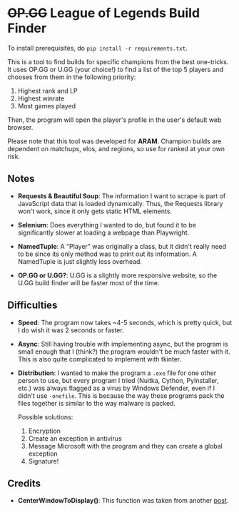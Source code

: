 # ~~OP.GG~~ League of Legends Build Finder

To install prerequisites, do `pip install -r requirements.txt`.

This is a tool to find builds for specific champions from the best one-tricks. It uses OP.GG or U.GG (your choice!) to find a list of the top 5 players and chooses from them in the following priority:

1. Highest rank and LP
2. Highest winrate
3. Most games played

Then, the program will open the player's profile in the user's default web browser.

Please note that this tool was developed for **ARAM**. Champion builds are dependent on matchups, elos, and regions, so use for ranked at your own risk.

## Notes

* **Requests & Beautiful Soup**: The information I want to scrape is part of JavaScript data that is loaded dynamically. Thus, the Requests library won't work, since it only gets static HTML elements.

* **Selenium**: Does everything I wanted to do, but found it to be significantly slower at loading a webpage than Playwright.

* **NamedTuple**: A "Player" was originally a class, but it didn't really need to be since its only method was to print out its information. A NamedTuple is just slightly less overhead.

* **OP.GG or U.GG?**: U.GG is a slightly more responsive website, so the U.GG build finder will be faster most of the time.

## Difficulties

* **Speed**: The program now takes ~4-5 seconds, which is pretty quick, but I do wish it was 2 seconds or faster.

* **Async**: Still having trouble with implementing async, but the program is small enough that I (think?) the program wouldn't be much faster with it. This is also quite complicated to implement with tkinter.

* **Distribution**: I wanted to make the program a `.exe` file for one other person to use, but every program I tried (Nuitka, Cython, PyInstaller, etc.) was always flagged as a virus by Windows Defender, even if I didn't use `-onefile`. This is because the way these programs pack the files together is similar to the way malware is packed.

    Possible solutions:
    1. Encryption
    2. Create an exception in antivirus
    3. Message Microsoft with the program and they can create a global exception
    4. Signature!

## Credits

* **CenterWindowToDisplay()**: This function was taken from another [post](https://github.com/TomSchimansky/CustomTkinter/discussions/1820).
